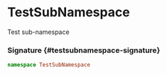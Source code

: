 # TestSubNamespace

Test sub-namespace

### Signature {#testsubnamespace-signature}

```typescript
namespace TestSubNamespace
```

